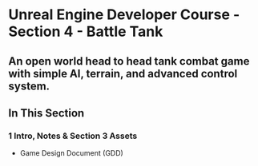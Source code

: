 # Unreal Engine Developer Course - Section 4 - Battle Tank

An open world head to head tank combat game with simple AI, terrain, and advanced control system.
---
## In This Section

### 1 Intro, Notes & Section 3 Assets ###

*  Game Design Document (GDD)
